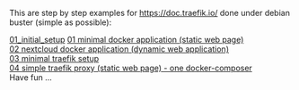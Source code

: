 This are step by step examples for https://doc.traefik.io/ done under debian buster (simple as possible):

<a href="https://github.com/andybe/traefiklands/tree/main/00_initial_setup">01_initial_setup</a>
<a href="https://github.com/andybe/traefiklands/tree/main/01_minimal_docker_application">01 minimal docker application (static web page)</a>
<br>
<a href="https://github.com/andybe/traefiklands/tree/main/02_nextcloud_docker_application">02 nextcloud docker application (dynamic web application)</a>
<br>
<a href="https://github.com/andybe/traefiklands/tree/main/03_minimal_traefik_proxy">03 minimal traefik setup</a>
<br>
<a href="https://github.com/andybe/traefiklands/tree/main/04_simple_traefik_proxy">04 simple traefik proxy (static web page) - one docker-composer</a>
<br>
Have fun ...